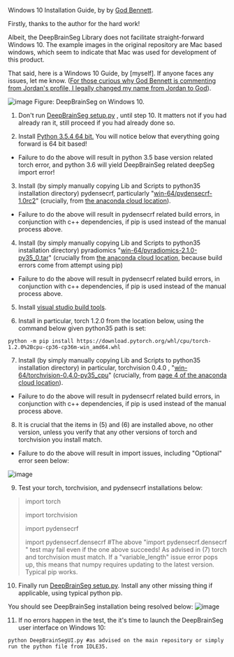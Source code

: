Windows 10 Installation Guide, by  by [God Bennett](https://github.com/JordanMicahBennett). 


Firstly, thanks to the author for the hard work!

Albeit, the DeepBrainSeg Library does not facilitate straight-forward Windows 10. The example images in the original repository are Mac based windows, which seem to indicate that Mac was used for development of this product. 

That said, here is a Windows 10 Guide, by [myself]. If anyone faces any issues, let me know. ([For those curious why God Bennett is commenting from Jordan's profile, I legally changed my name from Jordan to God](https://www.researchgate.net/publication/342328687_Why_I_an_atheist_legally_changed_my_name_to_God)).

![image](https://github.com/JordanMicahBennett/DeepBrainSeg/blob/master/DeepBrainSegUI-running-on-Windows-10.gif)
Figure: DeepBrainSeg on Windows 10.

1. Don't run [DeepBrainSeg setup.py](https://github.com/koriavinash1/DeepBrainSeg/blob/master/setup.py) , until step 10. It matters not if you had already ran it, still proceed if you had already done so.

2. Install [Python 3.5.4 64 bit.](https://www.python.org/downloads/release/python-354/) You will notice below that everything going forward is 64 bit based!

- Failure to do the above will result in python 3.5 base version related torch error, and python 3.6 will yield DeepBrainSeg related deepSeg import error!

3. Install (by simply manually copying Lib and Scripts to python35 installation directory) pydensecrf, particularly "[win-64/pydensecrf-1.0rc2](https://anaconda.org/conda-forge/pydensecrf/1.0rc2/download/win-64/pydensecrf-1.0rc2-py36_0.tar.bz2)" (crucially, from [the anaconda cloud location](https://anaconda.org/conda-forge/pydensecrf/files)).

- Failure to do the above will result in pydensecrf related build errors, in conjunction with c++ dependencies, if pip is used instead of the manual process above.

4. Install (by simply manually copying Lib and Scripts to python35 installation directory) pyradiomics "[win-64/pyradiomics-2.1.0-py35_0.tar](https://anaconda.org/Radiomics/pyradiomics/2.1.0/download/win-64/pyradiomics-2.1.0-py35_0.tar.bz2)" (crucially from [the anaconda cloud location](https://anaconda.org/Radiomics/pyradiomics/files), because build errors come from attempt using pip)

- Failure to do the above will result in pydensecrf related build errors, in conjunction with c++ dependencies, if pip is used instead of the manual process above.

5. Install [visual studio build tools](https://go.microsoft.com/fwlink/?LinkId=691126). 

6. Install in particular, torch 1.2.0 from the location below, using the command below given python35 path is set:

`python -m pip install https://download.pytorch.org/whl/cpu/torch-1.2.0%2Bcpu-cp36-cp36m-win_amd64.whl`

7. Install (by simply manually copying Lib and Scripts to python35 installation directory) in particular, torchvision 0.4.0 , "[win-64/torchvision-0.4.0-py35_cpu](https://anaconda.org/pytorch/torchvision/0.4.0/download/win-64/torchvision-0.4.0-py35_cpu.tar.bz2)" (crucially, from [page 4 of the anaconda cloud location](https://anaconda.org/pytorch/torchvision/files?page=4)).

- Failure to do the above will result in pydensecrf related build errors, in conjunction with c++ dependencies, if pip is used instead of the manual process above.

8. It is crucial that the items in (5) and (6) are installed above, no other version, unless you verify that any other versions of torch and torchvision you install match. 

- Failure to do the above will result in import issues, including "Optional" error seen below:

![image](https://user-images.githubusercontent.com/3666405/87859067-24056780-c8f8-11ea-8c70-94e467315e79.png)

9. Test your torch, torchvision, and pydensecrf installations below:


> import torch
> 
> import torchvision
> 
> import pydensecrf
> 
> import pydensecrf.densecrf 
> #The above "import pydensecrf.densecrf " test may fail even if the one above succeeds! As advised in (7) torch and torchvision must match. If a "variable_length" issue error pops up, this means that numpy requires updating to the latest version. Typical pip works.
> 

10. Finally run [DeepBrainSeg setup.py](https://github.com/koriavinash1/DeepBrainSeg/blob/master/setup.py). Install any other missing thing if applicable, using typical python pip.

You should see DeepBrainSeg installation being resolved below:
![image](https://user-images.githubusercontent.com/3666405/87859288-a0e51100-c8f9-11ea-97f6-17b476213dec.png)


11. If no errors happen in the test, the it's time to launch the DeepBrainSeg user interface on Windows 10:

`
python DeepBrainSegUI.py #as advised on the main repository or simply run the python file from IDLE35.
`
